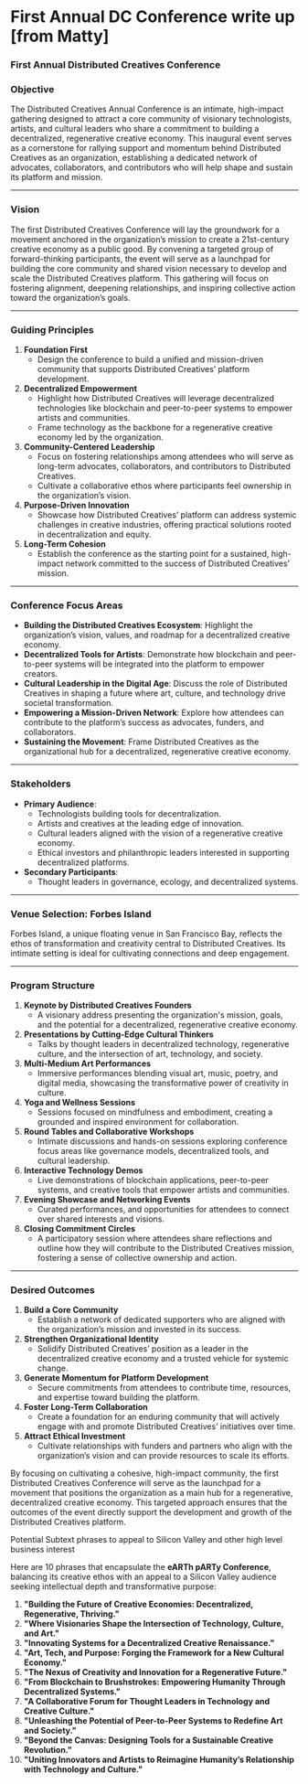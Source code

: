 # First Annual DC Conference write up [from Matty]

### **First Annual Distributed Creatives Conference**

### **Objective**

The Distributed Creatives Annual Conference is an intimate, high-impact gathering designed to attract a core community of visionary technologists, artists, and cultural leaders who share a commitment to building a decentralized, regenerative creative economy. This inaugural event serves as a cornerstone for rallying support and momentum behind Distributed Creatives as an organization, establishing a dedicated network of advocates, collaborators, and contributors who will help shape and sustain its platform and mission.

---

### **Vision**

The first Distributed Creatives Conference will lay the groundwork for a movement anchored in the organization’s mission to create a 21st-century creative economy as a public good. By convening a targeted group of forward-thinking participants, the event will serve as a launchpad for building the core community and shared vision necessary to develop and scale the Distributed Creatives platform. This gathering will focus on fostering alignment, deepening relationships, and inspiring collective action toward the organization’s goals.

---

### **Guiding Principles**

1. **Foundation First**
    - Design the conference to build a unified and mission-driven community that supports Distributed Creatives’ platform development.
2. **Decentralized Empowerment**
    - Highlight how Distributed Creatives will leverage decentralized technologies like blockchain and peer-to-peer systems to empower artists and communities.
    - Frame technology as the backbone for a regenerative creative economy led by the organization.
3. **Community-Centered Leadership**
    - Focus on fostering relationships among attendees who will serve as long-term advocates, collaborators, and contributors to Distributed Creatives.
    - Cultivate a collaborative ethos where participants feel ownership in the organization’s vision.
4. **Purpose-Driven Innovation**
    - Showcase how Distributed Creatives’ platform can address systemic challenges in creative industries, offering practical solutions rooted in decentralization and equity.
5. **Long-Term Cohesion**
    - Establish the conference as the starting point for a sustained, high-impact network committed to the success of Distributed Creatives’ mission.

---

### **Conference Focus Areas**

- **Building the Distributed Creatives Ecosystem**: Highlight the organization’s vision, values, and roadmap for a decentralized creative economy.
- **Decentralized Tools for Artists**: Demonstrate how blockchain and peer-to-peer systems will be integrated into the platform to empower creators.
- **Cultural Leadership in the Digital Age**: Discuss the role of Distributed Creatives in shaping a future where art, culture, and technology drive societal transformation.
- **Empowering a Mission-Driven Network**: Explore how attendees can contribute to the platform’s success as advocates, funders, and collaborators.
- **Sustaining the Movement**: Frame Distributed Creatives as the organizational hub for a decentralized, regenerative creative economy.

---

### **Stakeholders**

- **Primary Audience**:
    - Technologists building tools for decentralization.
    - Artists and creatives at the leading edge of innovation.
    - Cultural leaders aligned with the vision of a regenerative creative economy.
    - Ethical investors and philanthropic leaders interested in supporting decentralized platforms.
- **Secondary Participants**:
    - Thought leaders in governance, ecology, and decentralized systems.

---

### **Venue Selection: Forbes Island**

Forbes Island, a unique floating venue in San Francisco Bay, reflects the ethos of transformation and creativity central to Distributed Creatives. Its intimate setting is ideal for cultivating connections and deep engagement.

---

### **Program Structure**

1.  **Keynote by Distributed Creatives Founders**
    - A visionary address presenting the organization's mission, goals, and the potential for a decentralized, regenerative creative economy.
2. **Presentations by Cutting-Edge Cultural Thinkers**
    - Talks by thought leaders in decentralized technology, regenerative culture, and the intersection of art, technology, and society.
3. **Multi-Medium Art Performances**
    - Immersive performances blending visual art, music, poetry, and digital media, showcasing the transformative power of creativity in culture.
4. **Yoga and Wellness Sessions**
    - Sessions focused on mindfulness and embodiment, creating a grounded and inspired environment for collaboration.
5. **Round Tables and Collaborative Workshops**
    - Intimate discussions and hands-on sessions exploring conference focus areas like governance models, decentralized tools, and cultural leadership.
6. **Interactive Technology Demos**
    - Live demonstrations of blockchain applications, peer-to-peer systems, and creative tools that empower artists and communities.
7. **Evening Showcase and Networking Events**
    - Curated performances,  and opportunities for attendees to connect over shared interests and visions.
8. **Closing Commitment Circles**
    - A participatory session where attendees share reflections and outline how they will contribute to the Distributed Creatives mission, fostering a sense of collective ownership and action.

---

### **Desired Outcomes**

1. **Build a Core Community**
    - Establish a network of dedicated supporters who are aligned with the organization’s mission and invested in its success.
2. **Strengthen Organizational Identity**
    - Solidify Distributed Creatives’ position as a leader in the decentralized creative economy and a trusted vehicle for systemic change.
3. **Generate Momentum for Platform Development**
    - Secure commitments from attendees to contribute time, resources, and expertise toward building the platform.
4. **Foster Long-Term Collaboration**
    - Create a foundation for an enduring community that will actively engage with and promote Distributed Creatives’ initiatives over time.
5. **Attract Ethical Investment**
    - Cultivate relationships with funders and partners who align with the organization’s vision and can provide resources to scale its efforts.

By focusing on cultivating a cohesive, high-impact community, the first Distributed Creatives Conference will serve as the launchpad for a movement that positions the organization as a main hub for a regenerative, decentralized creative economy. This targeted approach ensures that the outcomes of the event directly support the development and growth of the Distributed Creatives platform.

Potential Subtext phrases to appeal  to Silicon Valley and other high level business interest 

Here are 10 phrases that encapsulate the **eARTh pARTy Conference**, balancing its creative ethos with an appeal to a Silicon Valley audience seeking intellectual depth and transformative purpose:

1. **"Building the Future of Creative Economies: Decentralized, Regenerative, Thriving."**
2. **"Where Visionaries Shape the Intersection of Technology, Culture, and Art."**
3. **"Innovating Systems for a Decentralized Creative Renaissance."**
4. **"Art, Tech, and Purpose: Forging the Framework for a New Cultural Economy."**
5. **"The Nexus of Creativity and Innovation for a Regenerative Future."**
6. **"From Blockchain to Brushstrokes: Empowering Humanity Through Decentralized Systems."**
7. **"A Collaborative Forum for Thought Leaders in Technology and Creative Culture."**
8. **"Unleashing the Potential of Peer-to-Peer Systems to Redefine Art and Society."**
9. **"Beyond the Canvas: Designing Tools for a Sustainable Creative Revolution."**
10. **"Uniting Innovators and Artists to Reimagine Humanity’s Relationship with Technology and Culture."**